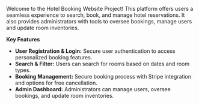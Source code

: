 Welcome to the Hotel Booking Website Project! This platform offers users a seamless experience to search, book, and manage hotel reservations. It also provides administrators with tools to oversee bookings, manage users and update room inventories.

**Key Features**
- **User Registration & Login:** Secure user authentication to access personalized booking features.
- **Search & Filter:** Users can search for rooms based on dates and room types.
- **Booking Management:** Secure booking process with Stripe integration and options for free cancellation.
- **Admin Dashboard:** Administrators can manage users, oversee bookings, and update room inventories.
